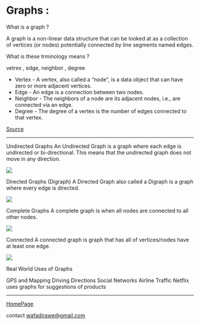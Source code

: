 # Graphs :

What is a graph ?

A graph is a non-linear data structure that can be looked at as a collection of vertices (or nodes) potentially connected by line segments named edges.

What is these trminology means ?

vetrex , edge, neighbor , degree

- Vertex - A vertex, also called a “node”, is a data object that can have zero or more adjacent vertices.
- Edge - An edge is a connection between two nodes.
- Neighbor - The neighbors of a node are its adjacent nodes, i.e., are connected via an edge.
- Degree - The degree of a vertex is the number of edges connected to that vertex.

[Source](https://codefellows.github.io/common_curriculum/data_structures_and_algorithms/Code_401/class-35/resources/graphs.html)


***

Undirected Graphs
An Undirected Graph is a graph where each edge is undirected or bi-directional. This means that the undirected graph does not move in any direction.

![](https://codefellows.github.io/common_curriculum/data_structures_and_algorithms/Code_401/class-35/resources/assets/UndirectedGraph.PNG)

Directed Graphs (Digraph)
A Directed Graph also called a Digraph is a graph where every edge is directed.

![](https://codefellows.github.io/common_curriculum/data_structures_and_algorithms/Code_401/class-35/resources/assets/DirectedGraph.PNG)


Complete Graphs
A complete graph is when all nodes are connected to all other nodes.


![](https://codefellows.github.io/common_curriculum/data_structures_and_algorithms/Code_401/class-35/resources/assets/CompleteGraph.PNG)


Connected
A connected graph is graph that has all of vertices/nodes have at least one edge.

![](https://codefellows.github.io/common_curriculum/data_structures_and_algorithms/Code_401/class-35/resources/assets/ConnectedGraph.PNG)

Real World Uses of Graphs

GPS and Mapping
Driving Directions
Social Networks
Airline Traffic
Netflix uses graphs for suggestions of products

***

[HomePage](https://wafaankoush99.github.io/Reading-Notes/READMEcode401.html)  


contact wafadirawe@gmail.com